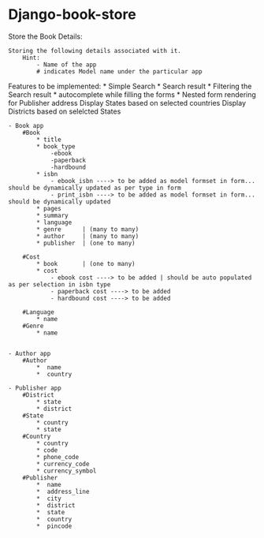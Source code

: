 # Django-book-store

Store the Book Details:

	Storing the following details associated with it.
		Hint: 
			- Name of the app
			# indicates Model name under the particular app

Features to be implemented:
	* Simple Search
	* Search result
	* Filtering the Search result
	* autocomplete while filling the forms
	* Nested form rendering for Publisher address
			Display States based on selected countries
			Display Districts based on selelcted States




	- Book app
		#Book
			* title
			* book_type
				-ebook
				-paperback
				-hardbound
			* isbn
				- ebook_isbn ----> to be added as model formset in form... should be dynamically updated as per type in form
				- print_isbn ----> to be added as model formset in form... should be dynamically updated
			* pages
			* summary        
			* language			
			* genre		 | (many to many)		
			* author 	 | (many to many)
			* publisher  | (one to many)

		#Cost
		    * book  	 | (one to many)
		    * cost
		    	- ebook cost ----> to be added | should be auto populated as per selection in isbn type
		    	- paperback cost ----> to be added
		    	- hardbound cost ----> to be added
		    	
		#Language 
			* name
		#Genre    
			* name

			
	- Author app
		#Author
			*  name
			*  country

	- Publisher app
		#District
			* state
			* district
		#State
			* country
			* state
		#Country
			* country
			* code
			* phone_code
			* currency_code
			* currency_symbol			
		#Publisher
			*  name
			*  address_line
			*  city
			*  district
			*  state
			*  country
			*  pincode
